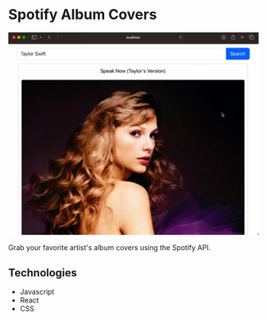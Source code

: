 # Spotify Album Covers

![Project Video](resources/spotify-api.jpg)

Grab your favorite artist's album covers using the Spotify API.

## Technologies

- Javascript
- React
- CSS